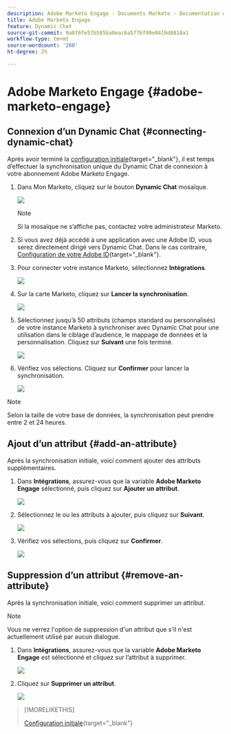```yaml
---
description: Adobe Marketo Engage - Documents Marketo - Documentation du produit
title: Adobe Marketo Engage
feature: Dynamic Chat
source-git-commit: 9a8f6fe57b585ba0eac6a577bf99e0419d8818a1
workflow-type: tm+mt
source-wordcount: '260'
ht-degree: 2%

---
```


# Adobe Marketo Engage {#adobe-marketo-engage}

## Connexion d’un Dynamic Chat {#connecting-dynamic-chat}

Après avoir terminé la [configuration initiale](/help/marketo/product-docs/demand-generation/dynamic-chat/setup-and-configuration/initial-setup.md){target="_blank"}, il est temps d’effectuer la synchronisation unique du Dynamic Chat de connexion à votre abonnement Adobe Marketo Engage.

1. Dans Mon Marketo, cliquez sur le bouton **Dynamic Chat** mosaïque.

   ![](assets/adobe-marketo-engage-1.png)

   >[!NOTE]
   >
   >Si la mosaïque ne s’affiche pas, contactez votre administrateur Marketo.

1. Si vous avez déjà accédé à une application avec une Adobe ID, vous serez directement dirigé vers Dynamic Chat. Dans le cas contraire, [Configuration de votre Adobe ID](https://helpx.adobe.com/manage-account/using/create-update-adobe-id.html){target="_blank"}.

1. Pour connecter votre instance Marketo, sélectionnez **Intégrations**.

   ![](assets/adobe-marketo-engage-2.png)

1. Sur la carte Marketo, cliquez sur **Lancer la synchronisation**.

   ![](assets/adobe-marketo-engage-3.png)

1. Sélectionnez jusqu’à 50 attributs (champs standard ou personnalisés) de votre instance Marketo à synchroniser avec Dynamic Chat pour une utilisation dans le ciblage d’audience, le mappage de données et la personnalisation. Cliquez sur **Suivant** une fois terminé.

   ![](assets/adobe-marketo-engage-4.png)

1. Vérifiez vos sélections. Cliquez sur **Confirmer** pour lancer la synchronisation.

   ![](assets/adobe-marketo-engage-5.png)

>[!NOTE]
>
>Selon la taille de votre base de données, la synchronisation peut prendre entre 2 et 24 heures.

## Ajout d’un attribut {#add-an-attribute}

Après la synchronisation initiale, voici comment ajouter des attributs supplémentaires.

1. Dans **Intégrations**, assurez-vous que la variable **Adobe Marketo Engage** sélectionné, puis cliquez sur **Ajouter un attribut**.

   ![](assets/adobe-marketo-engage-6.png)

1. Sélectionnez le ou les attributs à ajouter, puis cliquez sur **Suivant**.

   ![](assets/adobe-marketo-engage-7.png)

1. Vérifiez vos sélections, puis cliquez sur **Confirmer**.

   ![](assets/adobe-marketo-engage-8.png)

## Suppression d’un attribut {#remove-an-attribute}

Après la synchronisation initiale, voici comment supprimer un attribut.

>[!NOTE]
>
>Vous ne verrez l&#39;option de suppression d&#39;un attribut que s&#39;il n&#39;est actuellement utilisé par aucun dialogue.

1. Dans **Intégrations**, assurez-vous que la variable **Adobe Marketo Engage** est sélectionné et cliquez sur l’attribut à supprimer.

   ![](assets/adobe-marketo-engage-9.png)

1. Cliquez sur **Supprimer un attribut**.

   ![](assets/adobe-marketo-engage-10.png)

>[!MORELIKETHIS]
>
>[Configuration initiale](/help/marketo/product-docs/demand-generation/dynamic-chat/setup-and-configuration/initial-setup.md){target="_blank"}

